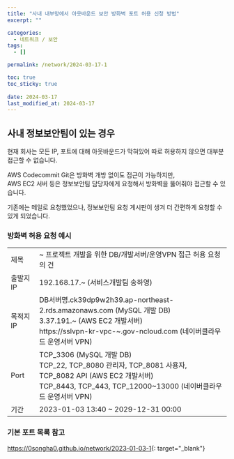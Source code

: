 ```yaml
---
title: "사내 내부망에서 아웃바운드 보안 방화벽 포트 허용 신청 방법"
excerpt: ""

categories:
  - 네트워크 / 보안
tags:
  - []

permalink: /network/2024-03-17-1

toc: true
toc_sticky: true
 
date: 2024-03-17
last_modified_at: 2024-03-17
---
```


## 사내 정보보안팀이 있는 경우

현재 회사는 모든 IP, 포트에 대해 아웃바운드가 막혀있어 따로 허용하지 않으면 대부분 접근할 수 없습니다.

AWS Codecommit Git은 방화벽 개방 없이도 접근이 가능하지만,  
AWS EC2 서버 등은 정보보안팀 담당자에게 요청해서 방화벽을 뚫어줘야 접근할 수 있습니다.

기존에는 메일로 요청했었으나, 정보보안팀 요청 게시판이 생겨 더 간편하게 요청할 수 있게 되었습니다.

### 방화벽 허용 요청 예시
<table class="table_2_left">
  <tbody>
    <tr>
      <td>제목</td>
      <td>~ 프로젝트 개발을 위한 DB/개발서버/운영VPN 접근 허용 요청의 건</td>
    </tr>
    <tr>
      <td>출발지 IP</td>
      <td>192.168.17.~ (서비스개발팀 송하영)</td>
    </tr>
    <tr>
      <td>목적지 IP</td>
      <td>DB서버명.ck39dp9w2h39.ap-northeast-2.rds.amazonaws.com (MySQL 개발 DB)<br>3.37.191.~ (AWS EC2 개발서버)<br>https://sslvpn-kr-vpc-~.gov-ncloud.com (네이버클라우드 운영서버 VPN)</td>
    </tr>
    <tr>
      <td>Port</td>
      <td>TCP_3306 (MySQL 개발 DB)<br>TCP_22, TCP_8080 관리자, TCP_8081 사용자, TCP_8082 API (AWS EC2 개발서버)<br>TCP_8443, TCP_443, TCP_12000~13000 (네이버클라우드 운영서버 VPN)</td>
    </tr>
    <tr>
      <td>기간</td>
      <td>2023-01-03 13:40 ~ 2029-12-31 00:00</td>
    </tr>
  </tbody>
</table>

### 기본 포트 목록 참고
<https://0songha0.github.io/network/2023-01-03-1>{: target="_blank"}
